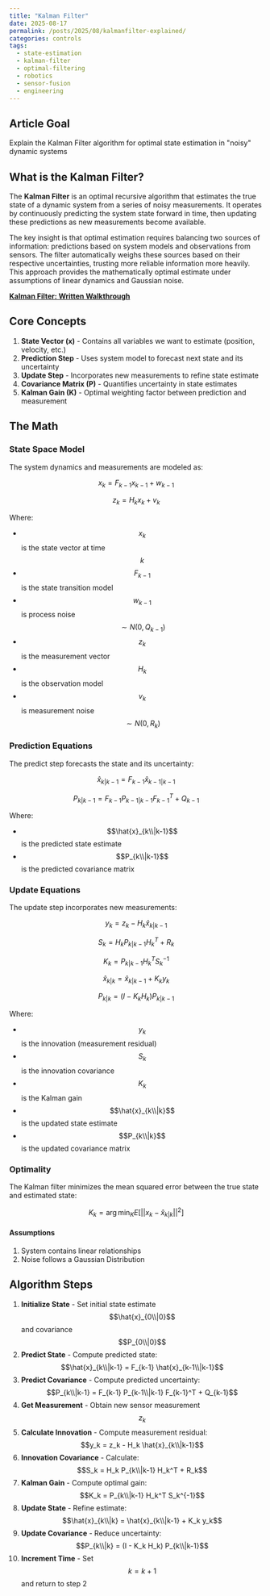 ```yaml
---
title: "Kalman Filter"
date: 2025-08-17
permalink: /posts/2025/08/kalmanfilter-explained/
categories: controls
tags:
  - state-estimation
  - kalman-filter
  - optimal-filtering
  - robotics
  - sensor-fusion
  - engineering
---
```



## Article Goal
Explain the Kalman Filter algorithm for optimal state estimation in "noisy" dynamic systems

## What is the Kalman Filter?
The **Kalman Filter** is an optimal recursive algorithm that estimates the true state of a dynamic system from a series of noisy measurements. It operates by continuously predicting the system state forward in time, then updating these predictions as new measurements become available.

The key insight is that optimal estimation requires balancing two sources of information: predictions based on system models and observations from sensors. The filter automatically weighs these sources based on their respective uncertainties, trusting more reliable information more heavily. This approach provides the mathematically optimal estimate under assumptions of linear dynamics and Gaussian noise.

**[Kalman Filter: Written Walkthrough](/files/Kalman_Filter.pdf)**

## Core Concepts
1. **State Vector (x)** - Contains all variables we want to estimate (position, velocity, etc.)
2. **Prediction Step** - Uses system model to forecast next state and its uncertainty
3. **Update Step** - Incorporates new measurements to refine state estimate
4. **Covariance Matrix (P)** - Quantifies uncertainty in state estimates
5. **Kalman Gain (K)** - Optimal weighting factor between prediction and measurement

## The Math

### State Space Model
The system dynamics and measurements are modeled as:

$$x_k = F_{k-1} x_{k-1} + w_{k-1}$$

$$z_k = H_k x_k + v_k$$

Where:
- $$x_k$$ is the state vector at time $$k$$
- $$F_{k-1}$$ is the state transition model
- $$w_{k-1}$$ is process noise $$\sim N(0, Q_{k-1})$$
- $$z_k$$ is the measurement vector
- $$H_k$$ is the observation model
- $$v_k$$ is measurement noise $$\sim N(0, R_k)$$

### Prediction Equations
The predict step forecasts the state and its uncertainty:

$$\hat{x}_{k|k-1} = F_{k-1} \hat{x}_{k-1|k-1}$$

$$P_{k|k-1} = F_{k-1} P_{k-1|k-1} F_{k-1}^T + Q_{k-1}$$

Where:
- $$\hat{x}_{k\\|k-1}$$ is the predicted state estimate
- $$P_{k\\|k-1}$$ is the predicted covariance matrix

### Update Equations
The update step incorporates new measurements:

$$y_k = z_k - H_k \hat{x}_{k|k-1}$$

$$S_k = H_k P_{k|k-1} H_k^T + R_k$$

$$K_k = P_{k|k-1} H_k^T S_k^{-1}$$

$$\hat{x}_{k|k} = \hat{x}_{k|k-1} + K_k y_k$$

$$P_{k|k} = (I - K_k H_k) P_{k|k-1}$$

Where:
- $$y_k$$ is the innovation (measurement residual)
- $$S_k$$ is the innovation covariance
- $$K_k$$ is the Kalman gain
- $$\hat{x}_{k\\|k}$$ is the updated state estimate
- $$P_{k\\|k}$$ is the updated covariance matrix

### Optimality
The Kalman filter minimizes the mean squared error between the true state and estimated state:

$$K_k = \arg\min_K E[||x_k - \hat{x}_{k|k}||^2]$$

#### Assumptions
1. System contains linear relationships
2. Noise follows a Gaussian Distribution

## Algorithm Steps
1. **Initialize State** - Set initial state estimate $$\hat{x}_{0\\|0}$$ and covariance $$P_{0\\|0}$$
2. **Predict State** - Compute predicted state: $$\hat{x}_{k\\|k-1} = F_{k-1} \hat{x}_{k-1\\|k-1}$$
3. **Predict Covariance** - Compute predicted uncertainty: $$P_{k\\|k-1} = F_{k-1} P_{k-1\\|k-1} F_{k-1}^T + Q_{k-1}$$
4. **Get Measurement** - Obtain new sensor measurement $$z_k$$
5. **Calculate Innovation** - Compute measurement residual: $$y_k = z_k - H_k \hat{x}_{k\\|k-1}$$
6. **Innovation Covariance** - Calculate: $$S_k = H_k P_{k\\|k-1} H_k^T + R_k$$
7. **Kalman Gain** - Compute optimal gain: $$K_k = P_{k\\|k-1} H_k^T S_k^{-1}$$
8. **Update State** - Refine estimate: $$\hat{x}_{k\\|k} = \hat{x}_{k\\|k-1} + K_k y_k$$
9. **Update Covariance** - Reduce uncertainty: $$P_{k\\|k} = (I - K_k H_k) P_{k\\|k-1}$$
10. **Increment Time** - Set $$k = k + 1$$ and return to step 2
